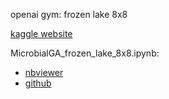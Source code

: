 openai gym:
    frozen lake 8x8

[kaggle website](https://www.kaggle.com/c/108-2-ntut-drl-hw1)

MicrobialGA_frozen_lake_8x8.ipynb:
- [nbviewer](https://nbviewer.jupyter.org/github/susuky/python_pratice/blob/master/2020_NTUT_DRL_HW/HW1/MicrobialGA_frozen_lake_8x8.ipynb)
- [github](https://github.com/susuky/python_pratice/blob/master/2020_NTUT_DRL_HW/HW1/MicrobialGA_frozen_lake_8x8.ipynb)
